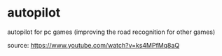 # autopilot
autopilot for pc games (improving the road recognition for other games)


source: https://www.youtube.com/watch?v=ks4MPfMq8aQ

